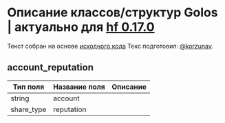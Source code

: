 # Описание классов/структур Golos | актуально для [hf 0.17.0](https://github.com/GolosChain/golos/releases/tag/v0.17.0)
Текст собран на основе [исходного кода](https://github.com/GolosChain/golos/tree/master/plugins/follow/include/golos/plugins/follow/follow_api_object.hpp)
Текс подготовил: [@korzunav](https://golos.io/@korzunav).
## account_reputation


|Тип поля|Название поля|Описание|
|--------|-------------|--------|
|string|account||
|share_type|reputation||
